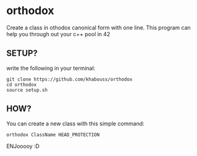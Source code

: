 # orthodox
Create a class in othodox canonical form with one line.
This program can help you through out your c++ pool in 42

## SETUP?
write the following in your terminal:
```
git clone https://github.com/khabouss/orthodox
cd orthodox
source setup.sh
```

## HOW?
You can create a new class with this simple command:
```
orthodox ClassName HEAD_PROTECTION
```

ENJooooy :D
